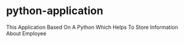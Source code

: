 # python-application
This Application Based On A Python Which Helps To Store Information About Employee
